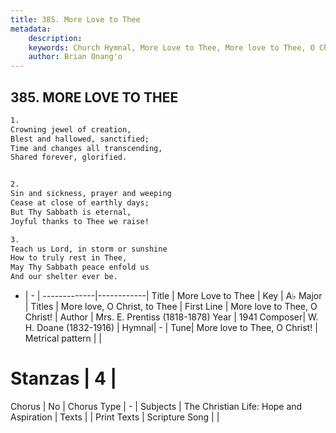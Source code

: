 ```yaml
---
title: 385. More Love to Thee
metadata:
    description: 
    keywords: Church Hymnal, More Love to Thee, More love to Thee, O Christ!, More love, O Christ, to Thee
    author: Brian Onang'o
---
```



## 385. MORE LOVE TO THEE

```txt
1.
Crowning jewel of creation,
Blest and hallowed, sanctified;
Time and changes all transcending,
Shared forever, glorified.


2.
Sin and sickness, prayer and weeping
Cease at close of earthly days;
But Thy Sabbath is eternal,
Joyful thanks to Thee we raise!

3.
Teach us Lord, in storm or sunshine
How to truly rest in Thee,
May Thy Sabbath peace enfold us
And our shelter ever be.
```

- |   -  |
-------------|------------|
Title | More Love to Thee |
Key | A♭ Major |
Titles | More love, O Christ, to Thee |
First Line | More love to Thee, O Christ! |
Author | Mrs. E. Prentiss (1818-1878)
Year | 1941
Composer| W. H. Doane (1832-1916) |
Hymnal|  - |
Tune| More love to Thee, O Christ! |
Metrical pattern | |
# Stanzas | 4 |
Chorus | No |
Chorus Type | - |
Subjects | The Christian Life: Hope and Aspiration |
Texts |  |
Print Texts | 
Scripture Song |  |
  
